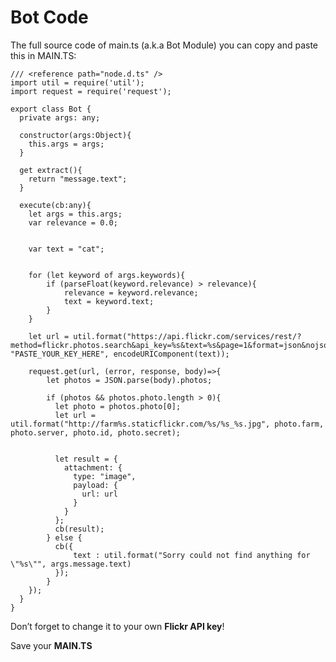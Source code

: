 # Bot Code

The full source code of main.ts (a.k.a Bot Module) you can copy and paste this in MAIN.TS:

    /// <reference path="node.d.ts" />
    import util = require('util');
    import request = require('request');

    export class Bot {
      private args: any;

      constructor(args:Object){
        this.args = args;
      }

      get extract(){
        return "message.text";
      }

      execute(cb:any){
        let args = this.args;
        var relevance = 0.0;


        var text = "cat";


        for (let keyword of args.keywords){
            if (parseFloat(keyword.relevance) > relevance){
                relevance = keyword.relevance;
                text = keyword.text;
            }
        }

        let url = util.format("https://api.flickr.com/services/rest/?method=flickr.photos.search&api_key=%s&text=%s&page=1&format=json&nojsoncallback=1&sort=relevance", "PASTE_YOUR_KEY_HERE", encodeURIComponent(text));

        request.get(url, (error, response, body)=>{
            let photos = JSON.parse(body).photos;

            if (photos && photos.photo.length > 0){
              let photo = photos.photo[0];
              let url = util.format("http://farm%s.staticflickr.com/%s/%s_%s.jpg", photo.farm, photo.server, photo.id, photo.secret);


              let result = {
                attachment: {
                  type: "image",
                  payload: {
                    url: url
                  }
                }
              };
              cb(result);
            } else {
              cb({
                  text : util.format("Sorry could not find anything for \"%s\"", args.message.text)
              });
            }
        });
      }
    }


Don’t forget to change it to your own **Flickr API key**!


Save your **MAIN.TS**
